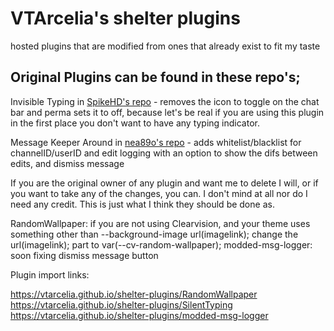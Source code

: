 # VTArcelia's shelter plugins
hosted plugins that are modified from ones that already exist to fit my taste

Original Plugins can be found in these repo's;
---
Invisible Typing in [SpikeHD's repo](https://github.com/SpikeHD/shelter-plugins) - removes the icon to toggle on the chat bar and perma sets it to off, because let's be real if you are using this plugin in the first place you don't want to have any typing indicator.

Message Keeper Around in [nea89o's repo](https://github.com/nea89o/shelter-plugins) - adds whitelist/blacklist for channelID/userID and edit logging with an option to show the difs between edits, and dismiss message



If you are the original owner of any plugin and want me to delete I will, or if you want to take any of the changes, you can. I don't mind at all nor do I need any credit. This is just what I think they should be done as.



RandomWallpaper: if you are not using Clearvision, and your theme uses something other than --background-image url(imagelink); change the url(imagelink); part to var(--cv-random-wallpaper);
modded-msg-logger: soon fixing dismiss message button

Plugin import links: 

https://vtarcelia.github.io/shelter-plugins/RandomWallpaper
https://vtarcelia.github.io/shelter-plugins/SilentTyping
https://vtarcelia.github.io/shelter-plugins/modded-msg-logger
